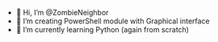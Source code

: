 - 👋 Hi, I’m @ZombieNeighbor
- 👀 I’m creating PowerShell module with Graphical interface
- 🌱 I’m currently learning Python (again from scratch)


